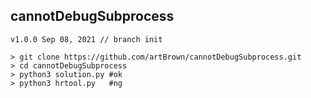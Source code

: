 ## cannotDebugSubprocess
```
v1.0.0 Sep 08, 2021 // branch init

> git clone https://github.com/artBrown/cannotDebugSubprocess.git
> cd cannotDebugSubprocess
> python3 solution.py #ok
> python3 hrtool.py   #ng
```